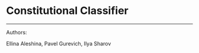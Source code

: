 # Constitutional Classifier

------------------------------

Authors:

Ellina Aleshina, Pavel Gurevich, Ilya Sharov
